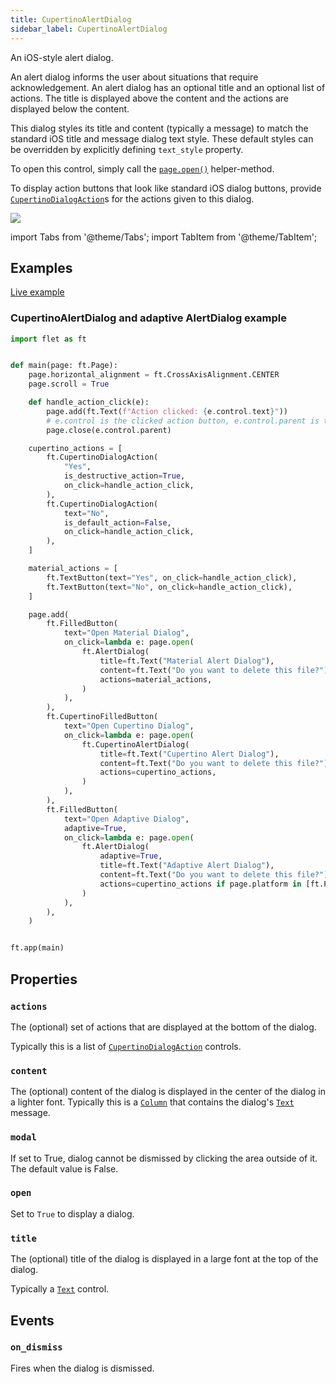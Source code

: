 ```yaml
---
title: CupertinoAlertDialog
sidebar_label: CupertinoAlertDialog
---
```


An iOS-style alert dialog.

An alert dialog informs the user about situations that require acknowledgement. An alert dialog has an optional title and an optional list of actions. The title is displayed above the content and the actions are displayed below the content.

This dialog styles its title and content (typically a message) to match the standard iOS title and message dialog text style. These default styles can be overridden by explicitly defining `text_style` property.

To open this control, simply call the [`page.open()`](/docs/controls/page#opencontrol) helper-method.

To display action buttons that look like standard iOS dialog buttons,
provide [`CupertinoDialogAction`](/docs/controls/cupertinodialogaction)s for the actions given to this dialog.

<img src="/img/docs/controls/cupertinodialogaction/cupertinoalertdialog.png" className="screenshot-50" />

import Tabs from '@theme/Tabs';
import TabItem from '@theme/TabItem';

## Examples

[Live example](https://flet-controls-gallery.fly.dev/dialogs/cupertinoalertdialog)

### CupertinoAlertDialog and adaptive AlertDialog example

<Tabs groupId="language">
  <TabItem value="python" label="Python" default>

```python
import flet as ft


def main(page: ft.Page):
    page.horizontal_alignment = ft.CrossAxisAlignment.CENTER
    page.scroll = True

    def handle_action_click(e):
        page.add(ft.Text(f"Action clicked: {e.control.text}"))
        # e.control is the clicked action button, e.control.parent is the corresponding parent dialog of the button
        page.close(e.control.parent)

    cupertino_actions = [
        ft.CupertinoDialogAction(
            "Yes",
            is_destructive_action=True,
            on_click=handle_action_click,
        ),
        ft.CupertinoDialogAction(
            text="No",
            is_default_action=False,
            on_click=handle_action_click,
        ),
    ]

    material_actions = [
        ft.TextButton(text="Yes", on_click=handle_action_click),
        ft.TextButton(text="No", on_click=handle_action_click),
    ]

    page.add(
        ft.FilledButton(
            text="Open Material Dialog",
            on_click=lambda e: page.open(
                ft.AlertDialog(
                    title=ft.Text("Material Alert Dialog"),
                    content=ft.Text("Do you want to delete this file?"),
                    actions=material_actions,
                )
            ),
        ),
        ft.CupertinoFilledButton(
            text="Open Cupertino Dialog",
            on_click=lambda e: page.open(
                ft.CupertinoAlertDialog(
                    title=ft.Text("Cupertino Alert Dialog"),
                    content=ft.Text("Do you want to delete this file?"),
                    actions=cupertino_actions,
                )
            ),
        ),
        ft.FilledButton(
            text="Open Adaptive Dialog",
            adaptive=True,
            on_click=lambda e: page.open(
                ft.AlertDialog(
                    adaptive=True,
                    title=ft.Text("Adaptive Alert Dialog"),
                    content=ft.Text("Do you want to delete this file?"),
                    actions=cupertino_actions if page.platform in [ft.PagePlatform.IOS, ft.PagePlatform.MACOS] else material_actions,
                )
            ),
        ),
    )


ft.app(main)
```
  </TabItem>
</Tabs>

## Properties

### `actions`

The (optional) set of actions that are displayed at the bottom of the dialog.

Typically this is a list of [`CupertinoDialogAction`](/docs/controls/cupertinodialogaction) controls.

### `content`

The (optional) content of the dialog is displayed in the center of the dialog in a lighter font. Typically this is a [`Column`](/docs/controls/column) that contains the dialog's [`Text`](/docs/controls/text) message.

### `modal`

If set to True, dialog cannot be dismissed by clicking the area outside of it. The default value is False.

### `open`

Set to `True` to display a dialog.

### `title`

The (optional) title of the dialog is displayed in a large font at the top of the dialog.

Typically a [`Text`](/docs/controls/text) control.

## Events

### `on_dismiss`

Fires when the dialog is dismissed.
